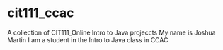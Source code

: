 # cit111_ccac
A collection of CIT111_Online Intro to Java projeccts
My name is Joshua Martin
I am a student in the Intro to Java class in CCAC
